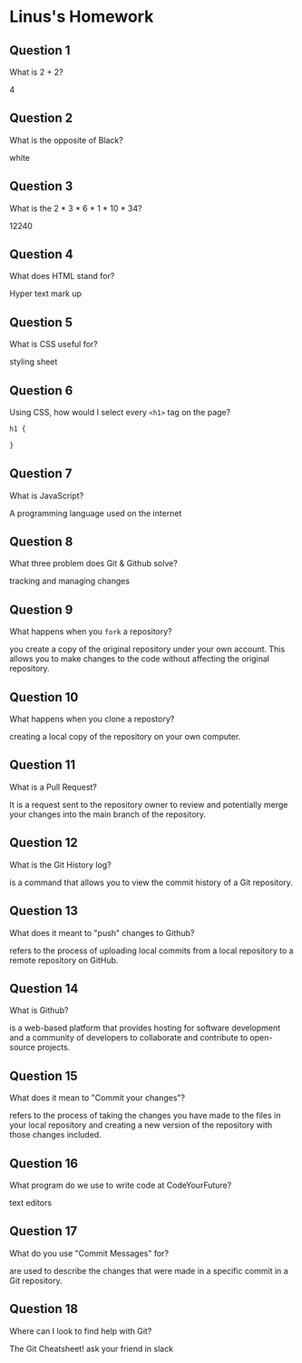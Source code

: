 # Linus's Homework

## Question 1

What is 2 + 2?

4

## Question 2

What is the opposite of Black?

white

## Question 3

What is the  2 * 3 * 6 * 1 * 10 * 34?

12240

## Question 4 

What does HTML stand for?

Hyper text mark up

## Question 5

What is CSS useful for?

styling sheet

## Question 6

Using CSS, how would I select every `<h1>` tag on the page?

```css
h1 {

}
```

## Question 7

What is JavaScript?

A programming language used on the internet

## Question 8

What three problem does Git & Github solve?

tracking and managing changes

## Question 9

What happens when you `fork` a repository?

you create a copy of the original repository under your own account. This allows you to make changes to the code without affecting the original repository.
## Question 10 

What happens when you clone a repostory?

creating a local copy of the repository on your own computer. 

## Question 11

What is a Pull Request?

It is a request sent to the repository owner to review and potentially merge your changes into the main branch of the repository.

## Question 12

What is the Git History log?

is a command that allows you to view the commit history of a Git repository.

## Question 13

What does it meant to "push" changes to Github?

refers to the process of uploading local commits from a local repository to a remote repository on GitHub.
## Question 14

What is Github?

is a web-based platform that provides hosting for software development and a community of developers to collaborate and contribute to open-source projects.

## Question 15

What does it mean to "Commit your changes"?

refers to the process of taking the changes you have made to the files in your local repository and creating a new version of the repository with those changes included. 

## Question 16

What program do we use to write code at CodeYourFuture?

 text editors 

## Question 17

What do you use "Commit Messages" for?

are used to describe the changes that were made in a specific commit in a Git repository.

## Question 18

Where can I look to find help with Git?

The Git Cheatsheet!
 ask your friend in slack 